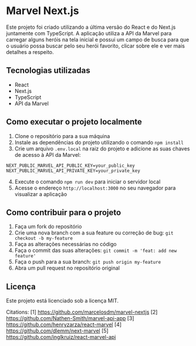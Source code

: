 # Marvel Next.js

Este projeto foi criado utilizando a última versão do React e do Next.js juntamente com TypeScript. A aplicação utiliza a API da Marvel para carregar alguns heróis na tela inicial e possui um campo de busca para que o usuário possa buscar pelo seu herói favorito, clicar sobre ele e ver mais detalhes a respeito.

## Tecnologias utilizadas

- React
- Next.js
- TypeScript
- API da Marvel

## Como executar o projeto localmente

1. Clone o repositório para a sua máquina
2. Instale as dependências do projeto utilizando o comando `npm install`
3. Crie um arquivo `.env.local` na raiz do projeto e adicione as suas chaves de acesso à API da Marvel:

```
NEXT_PUBLIC_MARVEL_API_PUBLIC_KEY=your_public_key
NEXT_PUBLIC_MARVEL_API_PRIVATE_KEY=your_private_key
```

4. Execute o comando `npm run dev` para iniciar o servidor local
5. Acesse o endereço `http://localhost:3000` no seu navegador para visualizar a aplicação

## Como contribuir para o projeto

1. Faça um fork do repositório
2. Crie uma nova branch com a sua feature ou correção de bug: `git checkout -b my-feature`
3. Faça as alterações necessárias no código
4. Faça o commit das suas alterações: `git commit -m 'feat: add new feature'`
5. Faça o push para a sua branch: `git push origin my-feature`
6. Abra um pull request no repositório original

## Licença

Este projeto está licenciado sob a licença MIT.

Citations:
[1] https://github.com/marcelosdm/marvel-nextjs
[2] https://github.com/Nathen-Smith/marvel-api-app
[3] https://github.com/henryzarza/react-marvel
[4] https://github.com/dlemm/next-marvel
[5] https://github.com/inglkruiz/react-marvel-api

